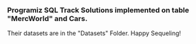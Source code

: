 ### Programiz SQL Track Solutions implemented on table "MercWorld" and Cars.
Their datasets are in the "Datasets" Folder. Happy Sequeling!
